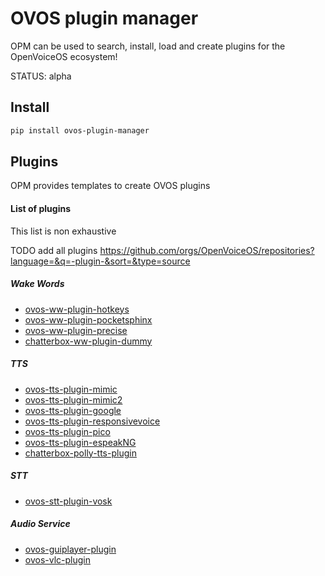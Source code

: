 # OVOS plugin manager

OPM can be used to search, install, load and create plugins for the OpenVoiceOS ecosystem!

STATUS: alpha

## Install

```bash
pip install ovos-plugin-manager
```

## Plugins

OPM provides templates to create OVOS plugins

#### List of plugins

This list is non exhaustive

TODO add all plugins https://github.com/orgs/OpenVoiceOS/repositories?language=&q=-plugin-&sort=&type=source

##### Wake Words
- [ovos-ww-plugin-hotkeys](https://github.com/OpenVoiceOS/ovos_ww_plugin_hotkeys)
- [ovos-ww-plugin-pocketsphinx](https://github.com/OpenVoiceOS/ovos-wakeword-plugin-pocketsphinx)
- [ovos-ww-plugin-precise](https://github.com/OpenVoiceOS/ovos-wake-word-plugin-precise)
- [chatterbox-ww-plugin-dummy](https://github.com/HelloChatterbox/dummy_wakeword_plugin)

##### TTS
- [ovos-tts-plugin-mimic](https://github.com/OpenVoiceOS/ovos-tts-plugin-mimic)
- [ovos-tts-plugin-mimic2](https://github.com/OpenVoiceOS/ovos-tts-plugin-mimic2)
- [ovos-tts-plugin-google](https://github.com/OpenVoiceOS/ovos-tts-plugin-google)
- [ovos-tts-plugin-responsivevoice](https://github.com/OpenVoiceOS/ovos-tts-plugin-responsivevoice)
- [ovos-tts-plugin-pico](https://github.com/OpenVoiceOS/ovos-tts-plugin-pico)
- [ovos-tts-plugin-espeakNG](https://github.com/OpenVoiceOS/ovos-tts-plugin-espeakNG)
- [chatterbox-polly-tts-plugin](https://github.com/HelloChatterbox/chatterbox-polly-tts-plugin)

##### STT
- [ovos-stt-plugin-vosk](https://github.com/OpenVoiceOS/ovos-stt-plugin-vosk)

##### Audio Service
- [ovos-guiplayer-plugin](https://github.com/OpenVoiceOS/ovos-guiplayer-plugin)
- [ovos-vlc-plugin](https://github.com/OpenVoiceOS/ovos-vlc-plugin)
